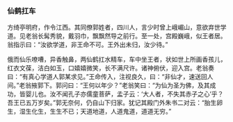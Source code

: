 <script type="text/javascript">
    var head = document.getElementsByTagName('head')[0];
    cssURL = '/public/article_1.css';
    linkTag = document.createElement('link');
    linkTag.href = cssURL;
    linkTag.setAttribute('type','text/css');
    linkTag.setAttribute('rel','stylesheet');
    head.appendChild(linkTag);
</script>
### 仙鹤扛车

方绮亭明府，作令江西。其同僚郭姓者，四川人，言少时曾上峨嵋山，意欲弃世学道。见老翁长髯秀貌，戴羽巾，飘飘然导之前行。至一处，宫殿巍峨，似王者居。翁指示曰：“汝欲学道，非王命不可。王外出未归，汝少待。”

俄而仙乐嘹嘈，异香触鼻，两仙鹤扛水精车，车中坐王者，状如世上所画香孩儿，红衣文葆，洁白如玉，口嬉嬉微笑，长不满尺许。诸神俯伏，迎入宫。老翁奏曰：“有真心学道人郭某求见。”王命传入，注视良久，曰：“非仙才，速送回人间。”老翁掖郭下。郭问曰：“王何以年少？”老翁笑曰：“为仙为圣为佛，及其成功，皆婴儿也。汝不闻孔子亦儒童菩萨，孟子云：‘大人者，不失其赤子之心’乎？吾王已五万岁矣。”郭无奈何，仍自山下归家。犹记其殿门外朱书二对云：“胎生卵生，湿生化生，生生不已；天道地道，人道鬼道，道道无穷。”

